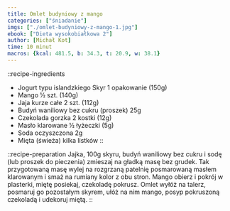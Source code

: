 ```yaml
---
title: Omlet budyniowy z mango
categories: ["śniadanie"]
imgs: ["./omlet-budyniowy-z-mango-1.jpg"]
ebook: ["Dieta wysokobiałkowa 2"]
author: [Michał Kot]
time: 10 minut
macros: {kcal: 481.5, b: 34.3, t: 20.9, w: 38.1}
---
```


::recipe-ingredients
- Jogurt typu islandzkiego Skyr 1 opakowanie (150g)
- Mango ½ szt. (140g)
- Jaja kurze całe 2 szt. (112g)
- Budyń waniliowy bez cukru (proszek) 25g
- Czekolada gorzka 2 kostki (12g)
- Masło klarowane ½ łyżeczki (5g)
- Soda oczyszczona 2g
- Mięta (świeża) kilka listków
::

::recipe-preparation
Jajka, 100g skyru, budyń waniliowy bez cukru i sodę (lub proszek do pieczenia) zmieszaj na gładką masę bez grudek.
Tak przygotowaną masę wylej na rozgrzaną patelnię posmarowaną masłem klarowanym i smaż na rumiany kolor z obu stron.
Mango obierz i pokrój w plasterki, miętę posiekaj, czekoladę pokrusz. Omlet wyłóż na talerz, posmaruj go pozostałym skyrem, ułóż na nim mango, posyp pokruszoną czekoladą i udekoruj miętą.
::